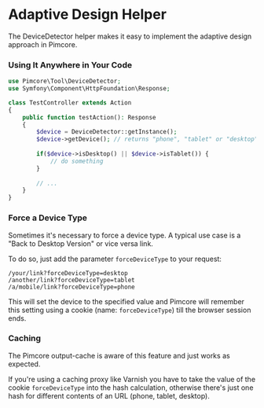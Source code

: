 # Adaptive Design Helper

The DeviceDetector helper makes it easy to implement the adaptive design approach in Pimcore. 
 
### Using It Anywhere in Your Code

```php
use Pimcore\Tool\DeviceDetector;
use Symfony\Component\HttpFoundation\Response;

class TestController extends Action
{
    public function testAction(): Response
    {
        $device = DeviceDetector::getInstance();
        $device->getDevice(); // returns "phone", "tablet" or "desktop"
 
        if($device->isDesktop() || $device->isTablet()) {
            // do something
        }
        
        // ...
    }
}
```

### Force a Device Type
Sometimes it's necessary to force a device type. A typical use case is a "Back to Desktop Version" 
or vice versa link. 

To do so, just add the parameter `forceDeviceType` to your request: 

```
/your/link?forceDeviceType=desktop
/another/link?forceDeviceType=tablet
/a/mobile/link?forceDeviceType=phone
```

This will set the device to the specified value and Pimcore will remember this setting using a 
cookie (name: `forceDeviceType`) till the browser session ends. 
 
 
### Caching
The Pimcore output-cache is aware of this feature and just works as expected. 

If you're using a caching proxy like Varnish you have to take the value of the cookie 
`forceDeviceType` into the hash calculation, otherwise there's just one hash for different contents 
of an URL (phone, tablet, desktop).
